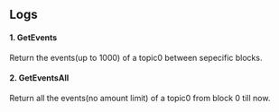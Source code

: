 ## Logs

#### 1. GetEvents

Return the events(up to 1000) of a topic0 between sepecific blocks.

#### 2. GetEventsAll

Return all the events(no amount limit) of a topic0 from block 0 till now.
